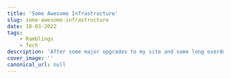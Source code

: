 ```yaml
---
title: 'Some Awesome Infrastructure'
slug: some-awesome-infrastructure
date: 18-03-2022
tags:
    - Ramblings
    - Tech
description: 'After some major upgrades to my site and some long overdue links with my self hosted setup I wanted to document some of my cool setup.'
cover_image: ''
canonical_url: null
---
```


